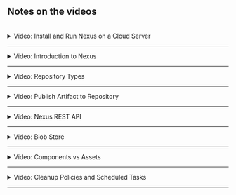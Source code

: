 ## Notes on the videos
<br />

<details>
<summary>Video: Install and Run Nexus on a Cloud Server</summary>
<br />

Login to your account on [DigitalOcean](https://cloud.digitalocean.com/login) and create a new Droplet having at least 4GB RAM (better 8GB). Create a firewall rule opening the ports 22 for SSH.

SSH into the server:
- copy the Droplet's IP address
- execute `ssh root@<droplet-ip-address>`

Install Java Version 8 (needed for Nexus):
- `apt update`
- `apt install openjdk-8-jre-headless`

Download and unpack the latest Nexus version into the /opt folder:
- `cd /opt`
- `wget https://download.sonatype.com/nexus/3/latest-unix.tar.gz`
- `tar -zxvf latest-unix.tar.gz` => two folders nexus-3.46.0-01 and sonatype-work

Create a nexus user to be used to run the nexus application:
- `adduser nexus`

Change the privileges for the unpacked folders (nexus user needs to access both):
- `chown -R nexus:nexus nexus-3.46.0-01`
- `chown -R nexus:nexus sonatype-work`

Configure Nexus to run with the nexus user we just created:
- Add `run_as_user="nexus"` to the file `nexus-3.46.0-01/bin/nexus.rc` using vim

Switch to the nexus user and start Nexus:
- `su - nexus`
- `/opt/nexus-3.46.0-01/bin/nexus start`

Check the port on which Nexus is running:
- `ps aux | nexus` shows the PID
- `netstat -tlnp` shows that the process with the nexus PID is listening on port 8081

So go to the DigitalOcean admin webpage and add a firewall rule opening the port 8081 for all IP addresses.

Now you can access Nexus in your browser via `http://<droplet-ip-address>:8081`.

</details>

*****

<details>
<summary>Video: Introduction to Nexus</summary>
<br />

There is a predefined `admin` user. Its password is stored in `/opt/sonatype-work/nexus3/admin.password`.
You can log in with this password on the nexus website. You will be prompted to change the password. As soon as you've changed it, the file `/opt/sonatype-work/nexus3/admin.password` will be removed.

</details>

*****

<details>
<summary>Video: Repository Types</summary>
<br />

Log in as admin user and click on the green settings button at the top of the page.
Click on Repositories. Several repositories are already predefined.

Repository Types:
- Proxy: Repository that is linked to a remote repository, e.g. maven-central. Nexus acts as a cache between the client retrieving an artifact and the linked remote repository.
- Hosted: Pimary storage to push your artifacts and components to, e.g. maven-releases, maven-snapshots. They have integrated version policies for the specific type, e.g. release-versions or snapshot-versions. This type can also be used to store third-party-libraries, that are not available in public repositories.
- Group: Multiple repositories of different types can be grouped together making them accessible via one single endpoint.

</details>

*****

<details>
<summary>Video: Publish Artifact to Repository</summary>
<br />

In order to allow Maven or Gradle to upload build artifacts to the Nexus repository, we have to create a Nexus user and give it the resquired privileges.

**Create a Nexus User:**

Click on the settings button, open the Security section on the left an click on Users and then on the button "Create local user". Fill in the form. Choose the nx-anonymous role for the moment.

Now click on Roles on the left side and then on the button "Create role" in the top right corner. Now you can grant the least amount of privileges a user with this role must have to fullfill its tasks. The view-privileges are for browsing, adding, deleting etc. artifacts. The privilege nx-repository-view-maven2-*-* allows all actions on all maven-repositories (proxy, hosted). Add the requires privileges to the role and save it.

Now go back to the users and open the just created user. Assign it the new role and remove the role nx-anonymous.

**Configure Gradle for Nexus:**

See [Gradle Documentation](https://docs.gradle.org/7.6/userguide/publishing_setup.html)

Add the following to the build.gradle file:

```groovy
plugins {
    id 'java-library'
    id 'maven-publish'
}

version '1.0.0-SNAPSHOT'

publishing {
    publications { // what do we want to publish
        maven(MavenPublication) {
            artifact("build/libs/my-app-$version" + ".jar") {
                extension 'jar'
            }
        }
    }
    repositories { // where do we want to publish to
        maven {
            name 'nexus'
            def releasesRepoUrl = 'http://139.59.136.189:8081/repository/maven-releases/'
            def snapshotsRepoUrl = 'http://139.59.136.189:8081/repository/maven-snapshots/'
            url = version.endsWith('SNAPSHOT') ? snapshotsRepoUrl : releasesRepoUrl
            allowInsecureProtocol = true       // because we use http
            credentials {
                username project.repoUser      // to be defined in gradle.properties
                password project.repoPassword  // to be defined in gradle.properties
            }
        }
    }
}
```

To publish the artifact to the Nexus repository (after having built it using `gradlew build`), just execute the command `gradlew publish`.

**Configure Maven for Nexus:**

Add the following to the pom.xml file:

```xml
<build>
    <plugins>
        <plugin>
            <groupId>org.apache.maven.plugins</groupId>
            <artifactId>maven-deploy-plugin</artifactId>
            <version>2.7</version>
        </plugin>
    </plugins>
</build>

<distributionManagement>
    <repository>
        <id>nexus-releases</id>
        <url>http://139.59.136.189:8081/repository/maven-releases/</url>
    </repository>
    <snapshotRepository>
        <id>nexus-snapshots</id>
        <url>http://139.59.136.189:8081/repository/maven-snapshots/</url>
    </snapshotRepository>
</distributionManagement>
```

The credentials are defined in the file ~/.m2/settings.xml:

```xml
<settings>
    <servers>
        <server>
            <id>nexus-releases</id>
            <username>...</username>
            <password>...</password>
        </server>
        <server>
            <id>nexus-snapshots</id>
            <username>...</username>
            <password>...</password>
        </server>
    </servers>
</settings>
```

To publish the artifact to the Nexus repository (after having built it using `mvn package`), just execute the command `mvn deploy`. Setting the version to a SNAPSHOT version or to a release version will be enough to make maven deploy the artifact to the snapshot repository or to the release repository respectively.

</details>

*****

<details>
<summary>Video: Nexus REST API</summary>
<br />

Detailed information can be found in the [Nexus 3 Documentation](https://help.sonatype.com/repomanager3/integrations/rest-and-integration-api).

All REST API calls require the credentials of a user who has been granted the appropriate privileges in the Nexus UI to be passed along.

Get all available repositories:\
`curl -u user:pwd -X GET 'http://139.59.136.189:8081/service/rest/v1/repositories'`

Get all artifacts within a specific repository:\
`curl -u user:pwd -X GET 'http://139.59.136.189:8081/service/rest/v1/components?repository=maven-snapshots'`

Get all assets (files) of a specific component:\
`curl -u user:pwd -X GET 'http://139.59.136.189:8081/service/rest/v1/components/<component-id>'`

</details>

*****

<details>
<summary>Video: Blob Store</summary>
<br />

Detailed information can be found in the [Nexus 3 Documentation](https://help.sonatype.com/repomanager3/nexus-repository-administration/repository-management/configuring-blob-stores).

Blob stores are the store system of Nexus to store all the uploaded binary files. They can use the local file system or a cloud storage. Each blob store can be used by one or multiple repositories or repository groups.

Blob stores using the local file system can be found in the folder `/opt/sonatype-work/nexus3/blobs`.

When Nexus is installed there is one blob store created called `default`. New blob stores can be created in the Nexus UI. Be aware that blob stores can't be modified (e.g. give more space) and as long as a blob store is used by at least one repository it can't be deleted. A repository cannot be split over multiple blob stores. And once a repository is assigned to a blob store, you cannot assing it to another blob store. So when creating a new blob store, you have to carefully consider how to configure it.

</details>

*****

<details>
<summary>Video: Components vs Assets</summary>
<br />

Each component (java-app) consists of one or more assets (java-app-1.0-20230204.231003-10.jar, java-app-1.0-20230204.231003-10.pom, java-app-1.0-20230204.231003-10.pom.sha512, etc.).

In JAR repositories each component has its own assets. Assets belong to exactly one component version. In Docker repositories however, assets are given a unique ID and can be shared among different components, because components represent Docker images and assets represent image layers.

</details>

*****

<details>
<summary>Video: Cleanup Policies and Scheduled Tasks</summary>
<br />

Detailed information can be found in the Nexus 3 documentation on [Cleanup Policies](https://help.sonatype.com/repomanager3/nexus-repository-administration/repository-management/cleanup-policies) and [Tasks](https://help.sonatype.com/repomanager3/nexus-repository-administration/tasks).

Cleanup policies can be defined to cleanup no longer used components. When a policy has been defined, it can be previewed to check, whether the defined rules to not accidently delete components.

Once the policy definition is ok and the policy is saved, it has to be associated to a repository in order to become effective. This is done in the repository configuration section.

The policies are run by a scheduled task (cleanup service) and just mark the components to be deleted. The components won't be visible in the repository but the blob store still contains the data. In order to delete the assets physically from the disk, you have to create a scheduled task of type "Admin - Compact blob store".

To test scheduled tasks, they can be executed manually.

</details>

*****